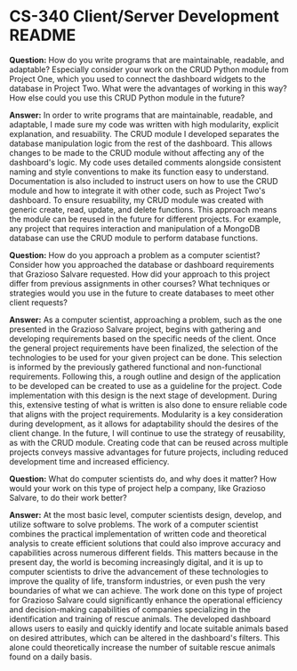 # CS-340 Client/Server Development README

**Question:** How do you write programs that are maintainable, readable, and adaptable? Especially consider your work on the CRUD Python module from Project One, which you used to connect the dashboard widgets to the database in Project Two. What were the advantages of working in this way? How else could you use this CRUD Python module in the future?

**Answer:** In order to write programs that are maintainable, readable, and adaptable, I made sure my code was written with high modularity, explicit explanation, and resuability. The CRUD module I developed separates the database manipulation logic from the rest of the dashboard. This allows changes to be made to the CRUD module without affecting any of the dashboard's logic. My code uses detailed comments alongside consistent naming and style conventions to make its function easy to understand. Documentation is also included to instruct users on how to use the CRUD module and how to integrate it with other code, such as Project Two's dashboard. To ensure resuability, my CRUD module was created with generic create, read, update, and delete functions. This approach means the module can be reused in the future for different projects. For example, any project that requires interaction and manipulation of a MongoDB database can use the CRUD module to perform database functions. 

**Question:** How do you approach a problem as a computer scientist? Consider how you approached the database or dashboard requirements that Grazioso Salvare requested. How did your approach to this project differ from previous assignments in other courses? What techniques or strategies would you use in the future to create databases to meet other client requests?

**Answer:** As a computer scientist, approaching a problem, such as the one presented in the Grazioso Salvare project, begins with gathering and developing requirements based on the specific needs of the client. Once the general project requirements have been finalized, the selection of the technologies to be used for your given project can be done. This selection is informed by the previously gathered functional and non-functional requirements. Following this, a rough outline and design of the application to be developed can be created to use as a guideline for the project. Code implementation with this design is the next stage of development. During this, extensive testing of what is written is also done to ensure reliable code that aligns with the project requirements. Modularity is a key consideration during development, as it allows for adaptability should the desires of the client change. In the future, I will continue to use the strategy of reusability, as with the CRUD module. Creating code that can be reused across multiple projects conveys massive advantages for future projects, including reduced development time and increased efficiency.

**Question:** What do computer scientists do, and why does it matter? How would your work on this type of project help a company, like Grazioso Salvare, to do their work better?

**Answer:** At the most basic level, computer scientists design, develop, and utilize software to solve problems. The work of a computer scientist combines the practical implementation of written code and theoretical analysis to create efficient solutions that could also improve accuracy and capabilities across numerous different fields. This matters because in the present day, the world is becoming increasingly digital, and it is up to computer scientists to drive the advancement of these technologies to improve the quality of life, transform industries, or even push the very boundaries of what we can achieve. The work done on this type of project for Grazioso Salvare could significantly enhance the operational efficiency and decision-making capabilities of companies specializing in the identification and training of rescue animals. The developed dashboard allows users to easily and quickly identify and locate suitable animals based on desired attributes, which can be altered in the dashboard's filters. This alone could theoretically increase the number of suitable rescue animals found on a daily basis. 
